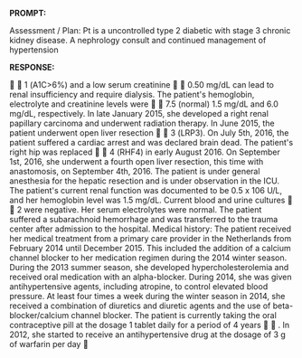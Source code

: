 **PROMPT:**

Assessment / Plan: Pt is a uncontrolled type 2 diabetic with stage 3 chronic kidney disease. A nephrology consult and continued management of hypertension 

**RESPONSE:**

   1 (A1C>6%) and a low serum creatinine   0.50 mg/dL can lead to renal insufficiency and require dialysis. The patient's hemoglobin, electrolyte and creatinine levels were   7.5 (normal) 1.5 mg/dL and 6.0 mg/dL, respectively. In late January 2015, she developed a right renal papillary carcinoma and underwent radiation therapy. In June 2015, the patient underwent open liver resection   3 (LRP3). On July 5th, 2016, the patient suffered a cardiac arrest and was declared brain dead. The patient's right hip was replaced   4 (RHF4) in early August 2016. On September 1st, 2016, she underwent a fourth open liver resection, this time with anastomosis, on September 4th, 2016. The patient is under general anesthesia for the hepatic resection and is under observation in the ICU.  The patient's current renal function was documented to be 0.5 x 106 U/L, and her hemoglobin level was 1.5 mg/dL.  Current blood and urine cultures   2 were negative.  Her serum electrolytes were normal.  The patient suffered a subarachnoid hemorrhage and was transferred to the trauma center after admission to the hospital.  Medical history: The patient received her medical treatment from a primary care provider in the Netherlands from February 2014 until December 2015. This included the addition of a calcium channel blocker to her medication regimen during the 2014 winter season. During the 2013 summer season, she developed hypercholesterolemia and received oral medication with an alpha-blocker. During 2014, she was given antihypertensive agents, including atropine, to control elevated blood pressure. At least four times a week during the winter season in 2014, she received a combination of diuretics and diuretic agents and the use of beta-blocker/calcium channel blocker. The patient is currently taking the oral contraceptive pill at the dosage 1 tablet daily for a period of 4 years   . In 2012, she started to receive an antihypertensive drug at the dosage of 3 g of warfarin per day 